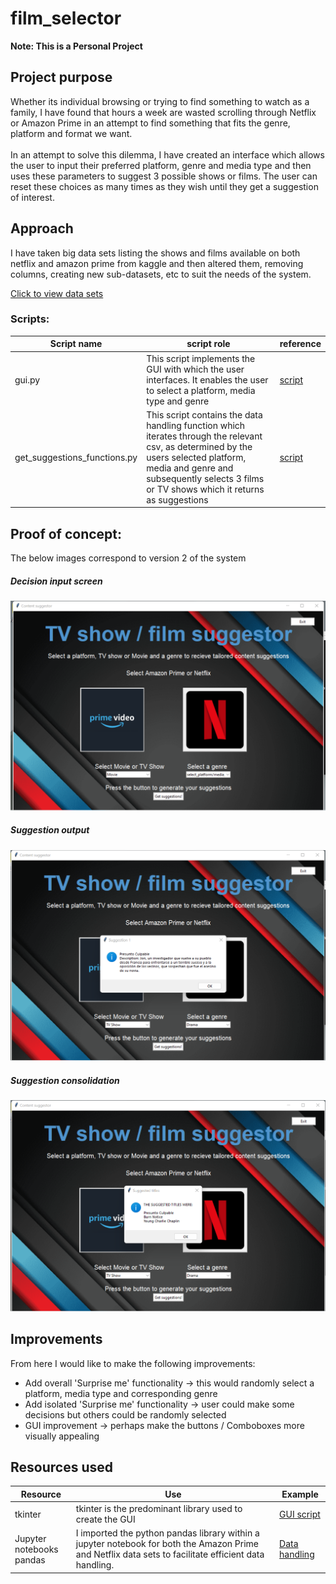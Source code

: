 # film_selector
**Note: This is a Personal Project**
## Project purpose
<p>Whether its individual browsing or trying to find something to watch as a family, I have found that hours a week are wasted scrolling through Netflix or Amazon Prime in an attempt to find something that fits the genre, platform and format we want.<br><br>In an attempt to solve this dilemma, I have created an interface which allows the user to input their preferred platform, genre and media type and then uses these parameters to suggest 3 possible shows or films. The user can reset these choices as many times as they wish until they get a suggestion of interest. </p>


## Approach
<p>I have taken big data sets listing the shows and films available on both netflix and amazon prime from kaggle and then altered them, removing columns, creating new sub-datasets, etc to suit the needs of the system.</p>

[Click to view data sets](./data/)

### Scripts:
|Script name | script role | reference |
|------------|-------------|-----------|
|gui.py| This script implements the GUI with which the user interfaces. It enables the user to select a platform, media type and genre |[script](./gui.py)|
|get_suggestions_functions.py| This script contains the data handling function which iterates through the relevant csv, as determined by the users selected platform, media and genre and subsequently selects 3 films or TV shows which it returns as suggestions|[script](./get_suggestions_functions.py)|


## Proof of concept:
The below images correspond to version 2 of the system
##### Decision input screen
![Input screen](./images/example%20outputs/home_page.png)
##### Suggestion output
![suggestion_pop_up](./images/example%20outputs/suggestion_screen_1.png)
##### Suggestion consolidation
![suggestion_consolidation](./images/example%20outputs/final_suggestion_screen.png)

## Improvements
From here I would like to make the following improvements:
- Add overall 'Surprise me' functionality -> this would randomly select a platform, media type and corresponding genre
- Add isolated 'Surprise me' functionality -> user could make some decisions but others could be randomly selected
- GUI improvement -> perhaps make the buttons / Comboboxes more visually appealing

## Resources used
|Resource | Use | Example |
|---------|-----|---------|
|tkinter |tkinter is the predominant library used to create the GUI |[GUI script](./gui.py)|
|Jupyter notebooks<br> pandas| I imported the python pandas library within a jupyter notebook for both the Amazon Prime and Netflix data sets to facilitate efficient data handling.|[Data handling](./data/)|
